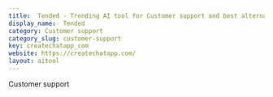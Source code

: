 ```yaml
---
title:  Tended - Trending AI tool for Customer support and best alternatives
display_name:  Tended
category: Customer support
category_slug: customer-support
key: createchatapp_com
website: https://createchatapp.com/
layout: aitool
---
```


Customer support
